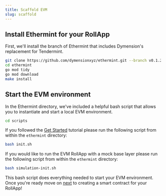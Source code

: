 ```yaml
---
title: Scaffold EVM
slug: scaffold
---
```


## Install Ethermint for your RollApp

First, we'll install the branch of Ethermint that includes Dymension's replacement for Tendermint.

```bash
git clone https://github.com/dymensionxyz/ethermint.git --branch v0.1.2-alpha-ethermint-v0.18.0
cd ethermint
go mod tidy
go mod download
make install
```

## Start the EVM environment

In the Ethermint directory, we've included a helpful bash script that allows you to instantiate and start a local EVM environment.

```bash
cd scripts
```

If you followed the [Get Started](/docs/develop/get-started/setup.mdx) tutorial please run the following script from within the `ethermint` directory:

```bash
bash init.sh
```

If you would like to run the EVM RollApp with a mock base layer please run the following script from within the `ethermint` directory:

```bash
bash simulation-init.sh
```

This bash script does everything needed to start your EVM environment. Once you're ready move on [next](/docs/develop/build/evm/create.md) to creating a smart contract for your RollApp!
